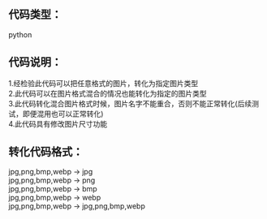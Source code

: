 ## 代码类型：
  python<br>
## 代码说明：
  1.经检验此代码可以把任意格式的图片，转化为指定图片类型<br>
  2.此代码可以在图片格式混合的情况也能转化为指定的图片类型<br>
  3.此代码转化混合图片格式时候，图片名字不能重合，否则不能正常转化(后续测试，即便混用也可以正常转化)<br>
  4.此代码具有修改图片尺寸功能<br>
## 转化代码格式：
  jpg,png,bmp,webp -> jpg<br>
  jpg,png,bmp,webp -> png<br>
  jpg,png,bmp,webp -> bmp<br>
  jpg,png,bmp,webp -> webp<br>
  jpg,png,bmp,webp -> jpg,png,bmp,webp<br>
